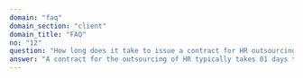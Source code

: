 ```yaml
---
domain: "faq"
domain_section: "client"
domain_title: "FAQ"
no: "12"
question: "How long does it take to issue a contract for HR outsourcing?"
answer: "A contract for the outsourcing of HR typically takes 01 days to complete. However, if we have face-to-face time with you and you’re prompt in returning draughts and modifications, we can cut the above time in half."
---
```


